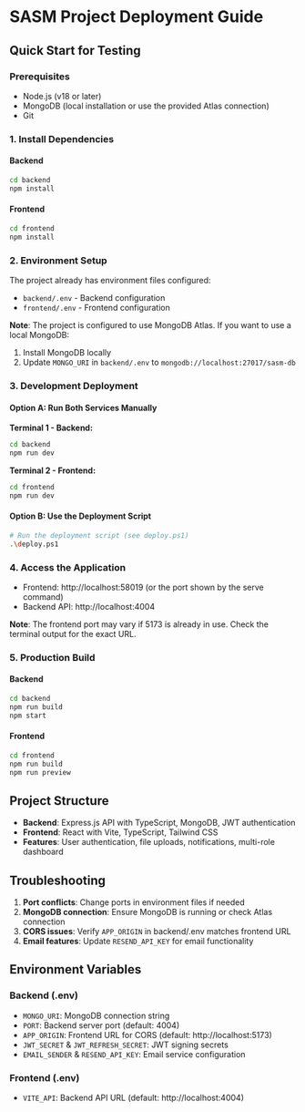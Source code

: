 # SASM Project Deployment Guide

## Quick Start for Testing

### Prerequisites

- Node.js (v18 or later)
- MongoDB (local installation or use the provided Atlas connection)
- Git

### 1. Install Dependencies

#### Backend

```bash
cd backend
npm install
```

#### Frontend

```bash
cd frontend
npm install
```

### 2. Environment Setup

The project already has environment files configured:

- `backend/.env` - Backend configuration
- `frontend/.env` - Frontend configuration

**Note**: The project is configured to use MongoDB Atlas. If you want to use a local MongoDB:

1. Install MongoDB locally
2. Update `MONGO_URI` in `backend/.env` to `mongodb://localhost:27017/sasm-db`

### 3. Development Deployment

#### Option A: Run Both Services Manually

**Terminal 1 - Backend:**

```bash
cd backend
npm run dev
```

**Terminal 2 - Frontend:**

```bash
cd frontend
npm run dev
```

#### Option B: Use the Deployment Script

```bash
# Run the deployment script (see deploy.ps1)
.\deploy.ps1
```

### 4. Access the Application

- Frontend: http://localhost:58019 (or the port shown by the serve command)
- Backend API: http://localhost:4004

**Note**: The frontend port may vary if 5173 is already in use. Check the terminal output for the exact URL.

### 5. Production Build

#### Backend

```bash
cd backend
npm run build
npm start
```

#### Frontend

```bash
cd frontend
npm run build
npm run preview
```

## Project Structure

- **Backend**: Express.js API with TypeScript, MongoDB, JWT authentication
- **Frontend**: React with Vite, TypeScript, Tailwind CSS
- **Features**: User authentication, file uploads, notifications, multi-role dashboard

## Troubleshooting

1. **Port conflicts**: Change ports in environment files if needed
2. **MongoDB connection**: Ensure MongoDB is running or check Atlas connection
3. **CORS issues**: Verify `APP_ORIGIN` in backend/.env matches frontend URL
4. **Email features**: Update `RESEND_API_KEY` for email functionality

## Environment Variables

### Backend (.env)

- `MONGO_URI`: MongoDB connection string
- `PORT`: Backend server port (default: 4004)
- `APP_ORIGIN`: Frontend URL for CORS (default: http://localhost:5173)
- `JWT_SECRET` & `JWT_REFRESH_SECRET`: JWT signing secrets
- `EMAIL_SENDER` & `RESEND_API_KEY`: Email service configuration

### Frontend (.env)

- `VITE_API`: Backend API URL (default: http://localhost:4004)

